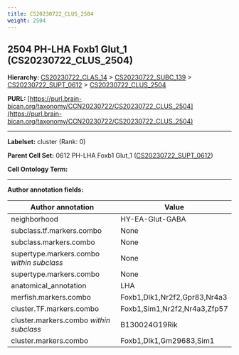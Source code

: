 ```yaml
---
title: CS20230722_CLUS_2504
weight: 2504
---
```

## 2504 PH-LHA Foxb1 Glut_1 (CS20230722_CLUS_2504)
<b>Hierarchy: </b>
[CS20230722_CLAS_14](../CS20230722_CLAS_14) >
[CS20230722_SUBC_139](../CS20230722_SUBC_139) >
[CS20230722_SUPT_0612](../CS20230722_SUPT_0612) >
[CS20230722_CLUS_2504](../CS20230722_CLUS_2504)

**PURL:** [https://purl.brain-bican.org/taxonomy/CCN20230722/CS20230722_CLUS_2504](https://purl.brain-bican.org/taxonomy/CCN20230722/CS20230722_CLUS_2504)

---


**Labelset:** cluster (Rank: 0)

**Parent Cell Set:** 0612 PH-LHA Foxb1 Glut_1 ([CS20230722_SUPT_0612](../CS20230722_SUPT_0612))



**Cell Ontology Term:** 

[MARKER GENES.]: #


---

[TRANSFERRED ANNOTATIONS.]: #


[AUTHOR ANNOTATION FIELDS.]: #


**Author annotation fields:**

| Author annotation | Value |
|-------------------|-------|
|neighborhood|HY-EA-Glut-GABA|
|subclass.tf.markers.combo|None|
|subclass.markers.combo|None|
|supertype.markers.combo _within subclass_|None|
|supertype.markers.combo|None|
|anatomical_annotation|LHA|
|merfish.markers.combo|Foxb1,Dlk1,Nr2f2,Gpr83,Nr4a3|
|cluster.TF.markers.combo|Foxb1,Sim1,Nr2f2,Nr4a3,Zfp57|
|cluster.markers.combo _within subclass_|B130024G19Rik|
|cluster.markers.combo|Foxb1,Dlk1,Gm29683,Sim1|
